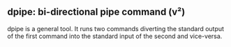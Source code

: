 ## dpipe: bi-directional pipe command (v²)

dpipe is a general tool. It runs two commands diverting the standard output of
the  first  command  into the standard input of the second and vice-versa.
